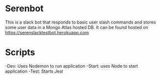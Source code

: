 # Serenbot

This is a slack bot that responds to basic user slash commands and stores some user data in a Mongo Atlas hosted DB. It can be found hosted on https://serenslacktestbot.herokuapp.com

# Scripts
-Dev: Uses Nodemon to run application
-Start: uses Node to start application
-Test: Starts Jest
